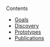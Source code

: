 Contents

- [Goals](#goals)
- [Discovery](#discovery)
- [Prototypes](#prototypes)
- [Publications](#publications)